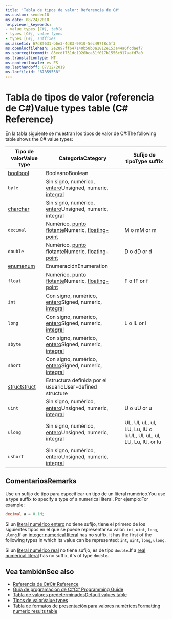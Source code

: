 ```yaml
---
title: 'Tabla de tipos de valor: Referencia de C#'
ms.custom: seodec18
ms.date: 08/24/2018
helpviewer_keywords:
- value types [C#], table
- types [C#], value types
- types [C#], suffixes
ms.assetid: 67d8f631-b6e3-4d83-9910-5ec497f8c5f3
ms.openlocfilehash: 2e2897ff647140b58b3a1812e153a44a6fcdaef7
ms.sourcegitcommit: 83ecdf731dc1920bca31f017b1556c917aafd7a0
ms.translationtype: HT
ms.contentlocale: es-ES
ms.lasthandoff: 07/12/2019
ms.locfileid: "67859558"
---
```

# <a name="value-types-table-c-reference"></a><span data-ttu-id="001c2-102">Tabla de tipos de valor (referencia de C#)</span><span class="sxs-lookup"><span data-stu-id="001c2-102">Value types table (C# Reference)</span></span>

<span data-ttu-id="001c2-103">En la tabla siguiente se muestran los tipos de valor de C#:</span><span class="sxs-lookup"><span data-stu-id="001c2-103">The following table shows the C# value types:</span></span>

|<span data-ttu-id="001c2-104">Tipo de valor</span><span class="sxs-lookup"><span data-stu-id="001c2-104">Value type</span></span>|<span data-ttu-id="001c2-105">Categoría</span><span class="sxs-lookup"><span data-stu-id="001c2-105">Category</span></span>|<span data-ttu-id="001c2-106">Sufijo de tipo</span><span class="sxs-lookup"><span data-stu-id="001c2-106">Type suffix</span></span>|
|----------------|--------------|-----------------|
|[<span data-ttu-id="001c2-107">bool</span><span class="sxs-lookup"><span data-stu-id="001c2-107">bool</span></span>](bool.md)|<span data-ttu-id="001c2-108">Booleano</span><span class="sxs-lookup"><span data-stu-id="001c2-108">Boolean</span></span>||
|`byte`|<span data-ttu-id="001c2-109">Sin signo, numérico, [entero](../builtin-types/integral-numeric-types.md)</span><span class="sxs-lookup"><span data-stu-id="001c2-109">Unsigned, numeric, [integral](../builtin-types/integral-numeric-types.md)</span></span>||
|[<span data-ttu-id="001c2-110">char</span><span class="sxs-lookup"><span data-stu-id="001c2-110">char</span></span>](char.md)|<span data-ttu-id="001c2-111">Sin signo, numérico, [entero](../builtin-types/integral-numeric-types.md)</span><span class="sxs-lookup"><span data-stu-id="001c2-111">Unsigned, numeric, [integral](../builtin-types/integral-numeric-types.md)</span></span>
|`decimal`|<span data-ttu-id="001c2-112">Numérico, [punto flotante](../builtin-types/floating-point-numeric-types.md)</span><span class="sxs-lookup"><span data-stu-id="001c2-112">Numeric, [floating-point](../builtin-types/floating-point-numeric-types.md)</span></span>|<span data-ttu-id="001c2-113">M o m</span><span class="sxs-lookup"><span data-stu-id="001c2-113">M or m</span></span>|
|`double`|<span data-ttu-id="001c2-114">Numérico, [punto flotante](../builtin-types/floating-point-numeric-types.md)</span><span class="sxs-lookup"><span data-stu-id="001c2-114">Numeric, [floating-point](../builtin-types/floating-point-numeric-types.md)</span></span>|<span data-ttu-id="001c2-115">D o d</span><span class="sxs-lookup"><span data-stu-id="001c2-115">D or d</span></span>|
|[<span data-ttu-id="001c2-116">enum</span><span class="sxs-lookup"><span data-stu-id="001c2-116">enum</span></span>](enum.md)|<span data-ttu-id="001c2-117">Enumeración</span><span class="sxs-lookup"><span data-stu-id="001c2-117">Enumeration</span></span>||
|`float`|<span data-ttu-id="001c2-118">Numérico, [punto flotante](../builtin-types/floating-point-numeric-types.md)</span><span class="sxs-lookup"><span data-stu-id="001c2-118">Numeric, [floating-point](../builtin-types/floating-point-numeric-types.md)</span></span>|<span data-ttu-id="001c2-119">F o f</span><span class="sxs-lookup"><span data-stu-id="001c2-119">F or f</span></span>|
|`int`|<span data-ttu-id="001c2-120">Con signo, numérico, [entero](../builtin-types/integral-numeric-types.md)</span><span class="sxs-lookup"><span data-stu-id="001c2-120">Signed, numeric, [integral](../builtin-types/integral-numeric-types.md)</span></span>||
|`long`|<span data-ttu-id="001c2-121">Con signo, numérico, [entero](../builtin-types/integral-numeric-types.md)</span><span class="sxs-lookup"><span data-stu-id="001c2-121">Signed, numeric, [integral](../builtin-types/integral-numeric-types.md)</span></span>|<span data-ttu-id="001c2-122">L o l</span><span class="sxs-lookup"><span data-stu-id="001c2-122">L or l</span></span>|
|`sbyte`|<span data-ttu-id="001c2-123">Con signo, numérico, [entero](../builtin-types/integral-numeric-types.md)</span><span class="sxs-lookup"><span data-stu-id="001c2-123">Signed, numeric, [integral](../builtin-types/integral-numeric-types.md)</span></span>||
|`short`|<span data-ttu-id="001c2-124">Con signo, numérico, [entero](../builtin-types/integral-numeric-types.md)</span><span class="sxs-lookup"><span data-stu-id="001c2-124">Signed, numeric, [integral](../builtin-types/integral-numeric-types.md)</span></span>||
|[<span data-ttu-id="001c2-125">struct</span><span class="sxs-lookup"><span data-stu-id="001c2-125">struct</span></span>](struct.md)|<span data-ttu-id="001c2-126">Estructura definida por el usuario</span><span class="sxs-lookup"><span data-stu-id="001c2-126">User-defined structure</span></span>||
|`uint`|<span data-ttu-id="001c2-127">Sin signo, numérico, [entero](../builtin-types/integral-numeric-types.md)</span><span class="sxs-lookup"><span data-stu-id="001c2-127">Unsigned, numeric, [integral](../builtin-types/integral-numeric-types.md)</span></span>|<span data-ttu-id="001c2-128">U o u</span><span class="sxs-lookup"><span data-stu-id="001c2-128">U or u</span></span>|
|`ulong`|<span data-ttu-id="001c2-129">Sin signo, numérico, [entero](../builtin-types/integral-numeric-types.md)</span><span class="sxs-lookup"><span data-stu-id="001c2-129">Unsigned, numeric, [integral](../builtin-types/integral-numeric-types.md)</span></span>|<span data-ttu-id="001c2-130">UL, Ul, uL, ul, LU, Lu, lU o lu</span><span class="sxs-lookup"><span data-stu-id="001c2-130">UL, Ul, uL, ul, LU, Lu, lU, or lu</span></span>|
|`ushort`|<span data-ttu-id="001c2-131">Sin signo, numérico, [entero](../builtin-types/integral-numeric-types.md)</span><span class="sxs-lookup"><span data-stu-id="001c2-131">Unsigned, numeric, [integral](../builtin-types/integral-numeric-types.md)</span></span>||

## <a name="remarks"></a><span data-ttu-id="001c2-132">Comentarios</span><span class="sxs-lookup"><span data-stu-id="001c2-132">Remarks</span></span>

<span data-ttu-id="001c2-133">Use un sufijo de tipo para especificar un tipo de un literal numérico.</span><span class="sxs-lookup"><span data-stu-id="001c2-133">You use a type suffix to specify a type of a numerical literal.</span></span> <span data-ttu-id="001c2-134">Por ejemplo:</span><span class="sxs-lookup"><span data-stu-id="001c2-134">For example:</span></span>

```csharp
decimal a = 0.1M;
```

<span data-ttu-id="001c2-135">Si un [literal numérico entero](~/_csharplang/spec/lexical-structure.md#integer-literals) no tiene sufijo, tiene el primero de los siguientes tipos en el que se puede representar su valor: `int`, `uint`, `long`, `ulong`.</span><span class="sxs-lookup"><span data-stu-id="001c2-135">If an [integer numerical literal](~/_csharplang/spec/lexical-structure.md#integer-literals) has no suffix, it has the first of the following types in which its value can be represented: `int`, `uint`, `long`, `ulong`.</span></span>

<span data-ttu-id="001c2-136">Si un [literal numérico real](~/_csharplang/spec/lexical-structure.md#real-literals) no tiene sufijo, es de tipo `double`.</span><span class="sxs-lookup"><span data-stu-id="001c2-136">If a [real numerical literal](~/_csharplang/spec/lexical-structure.md#real-literals) has no suffix, it's of type `double`.</span></span>

## <a name="see-also"></a><span data-ttu-id="001c2-137">Vea también</span><span class="sxs-lookup"><span data-stu-id="001c2-137">See also</span></span>

- [<span data-ttu-id="001c2-138">Referencia de C#</span><span class="sxs-lookup"><span data-stu-id="001c2-138">C# Reference</span></span>](../index.md)
- [<span data-ttu-id="001c2-139">Guía de programación de C#</span><span class="sxs-lookup"><span data-stu-id="001c2-139">C# Programming Guide</span></span>](../../programming-guide/index.md)
- [<span data-ttu-id="001c2-140">Tabla de valores predeterminados</span><span class="sxs-lookup"><span data-stu-id="001c2-140">Default values table</span></span>](default-values-table.md)
- [<span data-ttu-id="001c2-141">Tipos de valor</span><span class="sxs-lookup"><span data-stu-id="001c2-141">Value types</span></span>](value-types.md)
- [<span data-ttu-id="001c2-142">Tabla de formatos de presentación para valores numéricos</span><span class="sxs-lookup"><span data-stu-id="001c2-142">Formatting numeric results table</span></span>](formatting-numeric-results-table.md)
